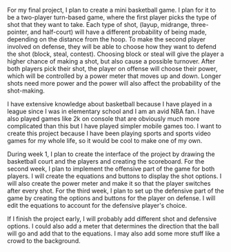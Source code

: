 For my final project, I plan to create a mini basketball game.
I plan for it to be a two-player turn-based game, where the first
player picks the type of shot that they want to take. Each type of shot,
(layup, midrange, three-pointer, and half-court) will have a different
probability of being made, depending on the distance from the hoop.
To make the second player involved on defense, they will be able to choose
how they want to defend the shot (block, steal, contest). Choosing block or
steal will give the player a higher chance of making a shot, but also cause a
possible turnover. After both players pick their shot,
the player on offense will choose their power, which will be controlled
by a power meter that moves up and down. Longer shots need more power and the
power will also affect the probability of the shot-making.

I have extensive knowledge about basketball because I have played in a league
since I was in elementary school and I am an avid NBA fan.
I have also played games like 2k on console that are
obviously much more complicated than this but I have played
simpler mobile games too. I want to create this project
because I have been playing sports and sports video games for
my whole life, so it would be cool to make one of my own.

During week 1, I plan to create the interface of the project
by drawing the basketball court and the players and creating the scoreboard.
For the second week, I plan to implement the offensive part of the game
for both players. I will create the equations and buttons to display
the shot options. I will also create the power meter and make it so
that the player switches after every shot. For the third week,
I plan to set up the defensive part of the game by creating the options and buttons
for the player on defense. I will edit the equations to account for
the defensive player's choice.

If I finish the project early, I will probably add different shot
and defensive options. I could also add a meter that determines
the direction that the ball will go and add that to the equations.
I may also add some more stuff like a crowd to the background.
